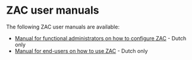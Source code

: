 # ZAC user manuals

The following ZAC user manuals are available:
- [Manual for functional administrators on how to configure ZAC](inrichting-zaakafhandelcomponent.md) - Dutch only
- [Manual for end-users on how to use ZAC](ZAC-gebruikershandleiding-v1.4.pdf) - Dutch only
